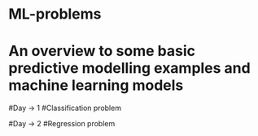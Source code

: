 # ML-problems
# An overview to some basic predictive modelling examples and machine learning models

#Day -> 1
#Classification problem 


#Day -> 2
#Regression problem
